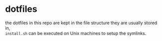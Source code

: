 # dotfiles

the dotfiles in this repo are kept in the file structure they are usually stored in,  
`install.sh` can be executed on Unix machines to setup the symlinks.

